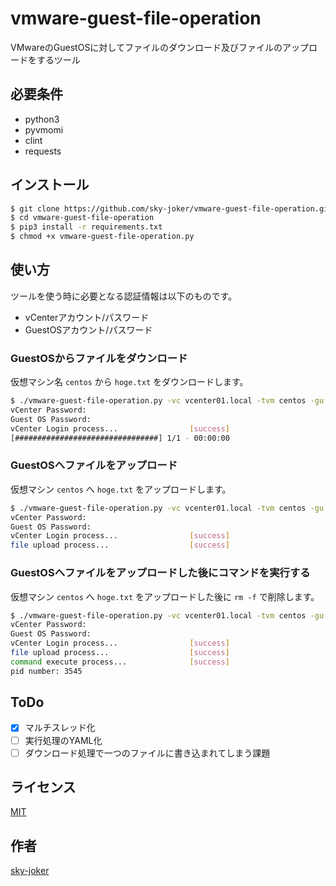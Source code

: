 # vmware-guest-file-operation

VMwareのGuestOSに対してファイルのダウンロード及びファイルのアップロードをするツール

## 必要条件

* python3
* pyvmomi
* clint
* requests

## インストール

```bash
$ git clone https://github.com/sky-joker/vmware-guest-file-operation.git
$ cd vmware-guest-file-operation
$ pip3 install -r requirements.txt
$ chmod +x vmware-guest-file-operation.py
```

## 使い方

ツールを使う時に必要となる認証情報は以下のものです。

* vCenterアカウント/パスワード
* GuestOSアカウント/パスワード

### GuestOSからファイルをダウンロード

仮想マシン名 `centos` から `hoge.txt` をダウンロードします。

```bash
$ ./vmware-guest-file-operation.py -vc vcenter01.local -tvm centos -gu root download -dpth /root/hoge.txt -spth ./hoge.txt
vCenter Password:
Guest OS Password:
vCenter Login process...                [success]
[################################] 1/1 - 00:00:00
```

### GuestOSへファイルをアップロード

仮想マシン `centos` へ `hoge.txt` をアップロードします。

```bash
$ ./vmware-guest-file-operation.py -vc vcenter01.local -tvm centos -gu root upload -upth ./hoge.txt -spth /root/hoge.txt
vCenter Password:
Guest OS Password:
vCenter Login process...                [success]
file upload process...                  [success]
```

### GuestOSへファイルをアップロードした後にコマンドを実行する

仮想マシン `centos` へ `hoge.txt` をアップロードした後に `rm -f` で削除します。

```bash
$ ./vmware-guest-file-operation.py -vc vcenter01.local -tvm centos -gu root upload -upth ./hoge.txt -spth /root/hoge.txt -c "/usr/bin/rm" -cargs "-f /root/hoge.txt"
vCenter Password:
Guest OS Password:
vCenter Login process...                [success]
file upload process...                  [success]
command execute process...              [success]
pid number: 3545
```

## ToDo

- [X] マルチスレッド化
- [ ] 実行処理のYAML化
- [ ] ダウンロード処理で一つのファイルに書き込まれてしまう課題

## ライセンス

[MIT](https://github.com/sky-joker/vmware-guest-file-operation/blob/master/LICENSE.txt)

## 作者

[sky-joker](https://github.com/sky-joker)
